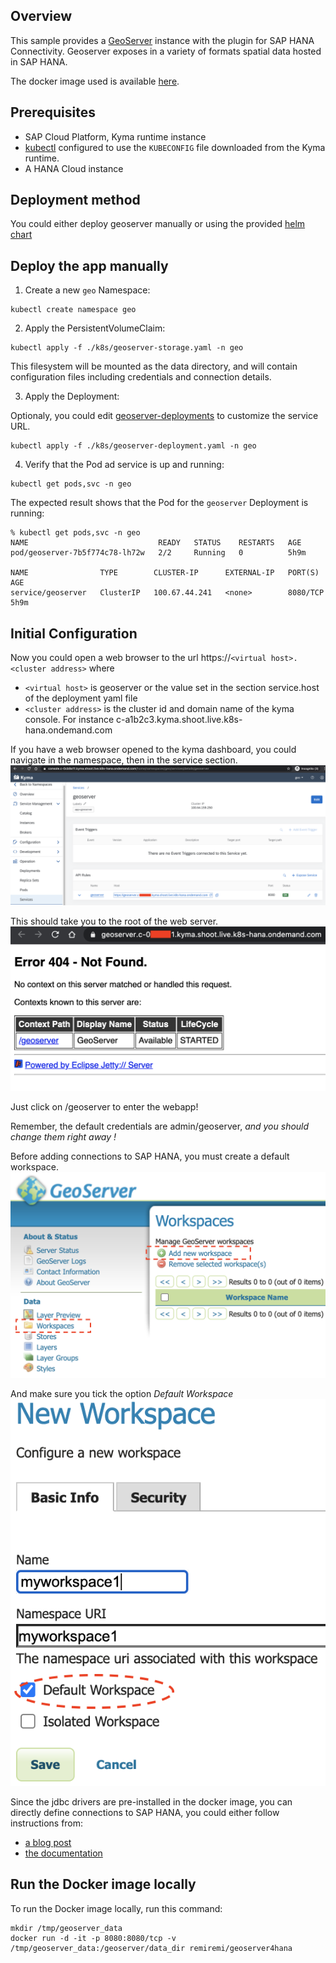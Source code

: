 ## Overview

This sample provides a [GeoServer](https://www.geoserver.org/blog) instance with the plugin for SAP HANA Connectivity. Geoserver exposes in a variety of formats spatial data hosted in SAP HANA.

The docker image used is available [here](https://github.com/remi-sap/geoserver4hana/blob/master/Dockerfile). 

## Prerequisites

- SAP Cloud Platform, Kyma runtime instance
- [kubectl](https://kubernetes.io/docs/tasks/tools/install-kubectl/) configured to use the `KUBECONFIG` file downloaded from the Kyma runtime.
- A HANA Cloud instance

## Deployment method

You could either deploy geoserver manually or using the provided [helm chart](../helm-charts/geoserver/README.md)

## Deploy the app manually

1. Create a new `geo` Namespace:

```shell script
kubectl create namespace geo
```

2. Apply the PersistentVolumeClaim:

```shell script
kubectl apply -f ./k8s/geoserver-storage.yaml -n geo
```
This filesystem will be mounted as the data directory, and will contain configuration files including credentials and connection details.

3. Apply the Deployment:

Optionaly, you could edit [geoserver-deployments](./k8s/geoserver-deployments.yaml) to customize the service URL.

```shell script
kubectl apply -f ./k8s/geoserver-deployment.yaml -n geo
```

4. Verify that the Pod ad service is up and running:

```shell script
kubectl get pods,svc -n geo
```

The expected result shows that the Pod for the `geoserver` Deployment is running:

```shell script
% kubectl get pods,svc -n geo
NAME                             READY   STATUS    RESTARTS   AGE
pod/geoserver-7b5f774c78-lh72w   2/2     Running   0          5h9m

NAME                TYPE        CLUSTER-IP      EXTERNAL-IP   PORT(S)    AGE
service/geoserver   ClusterIP   100.67.44.241   <none>        8080/TCP   5h9m
```

## Initial Configuration 

Now you could open a web browser to the url https://`<virtual host>.<cluster address>` where
 * `<virtual host>` is geoserver or the value set in the section service.host of the deployment yaml file
 * `<cluster address>` is the cluster id and domain name of the kyma console. For instance c-a1b2c3.kyma.shoot.live.k8s-hana.ondemand.com

If you have a web browser opened to the kyma dashboard, you could navigate in the namespace, then in the service section.
![screenshot](./img/serviceurl.png)

This should take you to the root of the web server.
![screenshot](./img/rooturl.png)

Just click on /geoserver to enter the webapp!

Remember, the default credentials are admin/geoserver, *and you should change them right away !*

Before adding connections to SAP HANA, you must create a default workspace.
![screenshot](./img/workspace.png)

And make sure you tick the option *Default Workspace*
![screenshot](./img/workspace2.png)

Since the jdbc drivers are pre-installed in the docker image, you can directly define connections to SAP HANA, you could either follow instructions from:
- [a blog post](https://blogs.sap.com/2019/11/26/open-source-gis-with-sap-hana/)
- [the documentation](https://docs.geoserver.org/latest/en/user/community/hana/index.html)


## Run the Docker image locally

To run the Docker image locally, run this command:

```shell script
mkdir /tmp/geoserver_data
docker run -d -it -p 8080:8080/tcp -v /tmp/geoserver_data:/geoserver/data_dir remiremi/geoserver4hana
```
